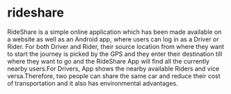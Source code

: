 # rideshare
RideShare is a simple online application which has been made available on a website as well as an Android app, where users can log in as a Driver or Rider. For both Driver and Rider, their source location from where they want to start the journey is picked by the GPS and they enter their destination till where they want to go and the RideShare App will find all the currently nearby users.For Drivers, App shows the nearby available Riders and vice versa.Therefore, two people can share the same car and reduce their cost of transportation and it also has environmental advantages.
